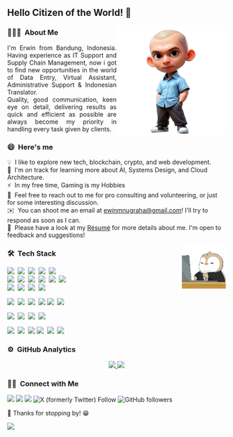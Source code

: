 ## Hello Citizen of the World! 👋
<img align="right" width="50%" height="50%" src="https://github.com/EmNug/EmNug/blob/main/img/my-avatars.png">

### 👨🏻‍💻 &nbsp;About Me

<p align="justify">
I'm Erwin from Bandung, Indonesia. Having experience as IT Support and Supply Chain Management, 
now i got to find new opportunities in the world of Data Entry, Virtual Assistant, 
Administrative Support & Indonesian Translator. <br>
Quality, good communication, keen eye on detail, delivering results as quick and efficient as possible are always become my priority in handling every task given by clients. 
</p>


### 😄 &nbsp;Here's me
💡 &nbsp;I like to explore new tech, blockchain, crypto, and web development.\
🌱 &nbsp;I'm on track for learning more about AI, Systems Design, and Cloud Architecture.\
⚡ &nbsp;In my free time, Gaming is my Hobbies\
💬 &nbsp;Feel free to reach out to me for pro consulting and volunteering, or just for some interesting discussion.\
✉️ &nbsp;You can shoot me an email at ewinmnugraha@gmail.com! I'll try to respond as soon as I can.\
📄 &nbsp;Please have a look at my [Résumé](https://emnug.github.io/) for more details about me. I'm open to feedback and suggestions!


<img align="right" width="20%" height="20%" src="https://github.com/EmNug/EmNug/blob/main/img/typing.gif">


### 🛠 &nbsp;Tech Stack
<!--Programming-->
<img src = "https://img.shields.io/badge/-HTML5-E34F26?style=flat&logo=html5&logoColor=white">&nbsp;
<img src = "https://img.shields.io/badge/-CSS3-1572B6?style=flat&logo=css3&logoColor=white">&nbsp;
<img src="https://img.shields.io/badge/-PHP-5466b8?style=flat&logo=php&logoColor=white" >&nbsp;
<img src="https://img.shields.io/badge/-JavaScript-black?style=flat&logo=javascript&logoColor=FF3055">&nbsp;
<img src="https://img.shields.io/badge/-C%20&%20C++-659ad2?style=flat&logo=c%2B%2B&logoColor=white"><br>
<img src="https://img.shields.io/badge/-WordPress-de6c1e?style=flat&logo=wordpress&logoColor=white">&nbsp;
<img src="https://img.shields.io/badge/-Bootstrap-563D7C?style=flat&logo=bootstrap&logoColor=white">&nbsp;
<img src="https://img.shields.io/badge/-GitHub-05122A?style=flat&logo=github&logoColor=white">&nbsp;
<img src="https://img.shields.io/badge/-Apache-563D7C?style=flat&logo=apache&logoColor=white">&nbsp;
<img src="https://img.shields.io/badge/-Node.js-05122A?style=flat&logo=node.js">&nbsp;
<img src="https://img.shields.io/badge/-CodeIgniter-E74123?style=flat&logo=codeigniter&logoColor=white"><br>
<img src="https://img.shields.io/badge/-MySQL-015B85?style=flat&logo=mysql&logoColor=white">&nbsp;
<img src="https://img.shields.io/badge/-phpMyAdmin-646485?style=flat&logo=phpmyadmin&logoColor=white">&nbsp;
<img src="https://img.shields.io/badge/-PostgreSQL-3F7F7F?style=flat&logo=postgresql&logoColor=white">&nbsp;
<img src="https://img.shields.io/badge/-SAP-0BA4D0?style=flat&logo=sap&logoColor=white">

<!--Graphic Design-->
<img src="https://img.shields.io/badge/-CorelDRAW-5FA207?style=flat&logo=coreldraw&logoColor=white">&nbsp;
<img src="https://img.shields.io/badge/-Illustrator-EA1000?style=flat&logo=illustrator&logoColor=white">&nbsp;
<img src="https://img.shields.io/badge/-SketchUp-005F9E?style=flat&logo=sketchup&logoColor=white">&nbsp;
<img src="https://img.shields.io/badge/-Photoshop-001D34?style=flat&logo=photoshop&logoColor=white">
<img src="https://img.shields.io/badge/-Wondershare Filmora-53E0C2?style=flat&logo=wondersharefilmora&logoColor=white">&nbsp;
<img src="https://img.shields.io/badge/-Canva-7731D8?style=flat&logo=canva&logoColor=white">

<!--Crypto Blockchain-->
<img src="https://img.shields.io/badge/-BNB Chain-eed718?style=flat&logo=bnbchain&logoColor=black">&nbsp;
<img src="https://img.shields.io/badge/-Solidity-2B247C?style=flat&logo=solidity&logoColor=black">&nbsp;
<img src="https://img.shields.io/badge/-NFT-2081E1?style=flat&logo=nft&logoColor=black">&nbsp;
<img src="https://img.shields.io/badge/-IPFS-358B8B?style=flat&logo=ipfs&logoColor=black">

<!--Google & Office Apps-->
<img src="https://img.shields.io/badge/-Google Docs-2580F4?style=flat&logo=googledocs&logoColor=white">&nbsp;
<img src="https://img.shields.io/badge/-Google Sheets-EB4C40?style=flat&logo=googlesheets&logoColor=white">&nbsp;
<img src="https://img.shields.io/badge/-Google Analytics-34A853?style=flat&logo=googleanalytics&logoColor=white">
<img src="https://img.shields.io/badge/-MS Word-2580F4?style=flat&logo=googledocs&logoColor=white">&nbsp;
<img src="https://img.shields.io/badge/-MS Powerpoint-EB4C40?style=flat&logo=googlesheets&logoColor=white">&nbsp;
<img src="https://img.shields.io/badge/-MS Excel-34A853?style=flat&logo=googleanalytics&logoColor=white">

### ⚙️ &nbsp;GitHub Analytics

<p align="center">
<a href="https://github.com/EmNug">
  <img height="180em" src="https://github-readme-stats-eight-theta.vercel.app/api?username=EmNug&show_icons=true&theme=algolia&include_all_commits=true&count_private=true"/>
  <img height="180em" src="https://github-readme-stats-eight-theta.vercel.app/api/top-langs/?username=EmNug&layout=compact&langs_count=8&theme=algolia"/>
</a>
</p>


### 🤝🏻 &nbsp;Connect with Me

<a href="https://www.upwork.com/freelancers/~01d333ee07637ca032"><img src="https://img.shields.io/badge/-Upwork-050F2C?style=flat&logo=upwork&logoColor=white"/></a>
<a href="https://emnug.github.io/"><img src="https://img.shields.io/badge/-My&nbsp;Portfolio-00244D?style=flat&logo=Google-Chrome&logoColor=white"/></a>
<a href="mailto:ewinmnugraha@gmail.com"><img src="https://img.shields.io/badge/-Email-D14836?style=flat&logo=Gmail&logoColor=white"/></a>
<img alt="X (formerly Twitter) Follow" src="https://img.shields.io/twitter/follow/rwinzeth">
<img alt="GitHub followers" src="https://img.shields.io/github/followers/EmNug">


👋 Thanks for stopping by! 😁

![](https://komarev.com/ghpvc/?username=EmNug&color=blueviolet)

<!--
**EmNug/EmNug** is a ✨ _special_ ✨ repository because its `README.md` (this file) appears on your GitHub profile.

Here are some ideas to get you started:

- 🔭 I’m currently working on ...
- 🌱 I’m currently learning ...
- 👯 I’m looking to collaborate on ...
- 🤔 I’m looking for help with ...
- 💬 Ask me about ...
- 📫 How to reach me: ...
- 😄 Pronouns: ...
- ⚡ Fun fact: ...
-->
